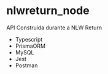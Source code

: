 # nlwreturn_node
API Construída durante a NLW Return

* Typescript
* PrismaORM
* MySQL
* Jest
* Postman
